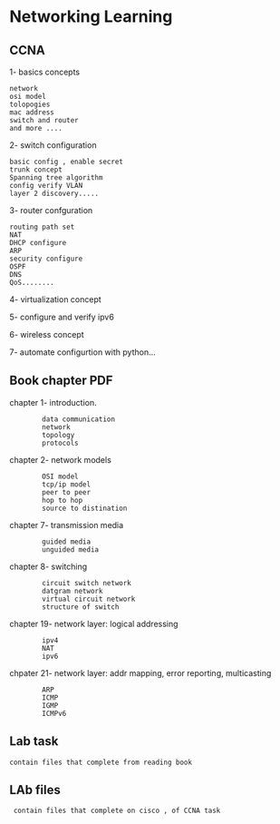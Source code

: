 # Networking Learning 

## CCNA 

1- basics concepts 

    network 
    osi model
    tolopogies
    mac address
    switch and router 
    and more ....
    
2- switch configuration

    basic config , enable secret
    trunk concept 
    Spanning tree algorithm
    config verify VLAN
    layer 2 discovery.....
    
3- router confguration

    routing path set 
    NAT
    DHCP configure
    ARP
    security configure
    OSPF
    DNS
    QoS........
    
4- virtualization concept

5- configure and verify ipv6

6- wireless concept

7- automate configurtion with python...

## Book chapter PDF 

chapter 1- introduction.

            data communication 
            network
            topology
            protocols

chapter 2- network  models

            OSI model
            tcp/ip model
            peer to peer
            hop to hop
            source to distination

chapter 7- transmission media

            guided media
            unguided media

chapter 8- switching

            circuit switch network
            datgram network
            virtual circuit network
            structure of switch

chapter 19- network layer: logical addressing

            ipv4
            NAT
            ipv6

chpater 21- network layer: addr mapping, error reporting, multicasting

            ARP
            ICMP
            IGMP
            ICMPv6
            
            

## Lab task
    contain files that complete from reading book

## LAb files
     contain files that complete on cisco , of CCNA task

     

